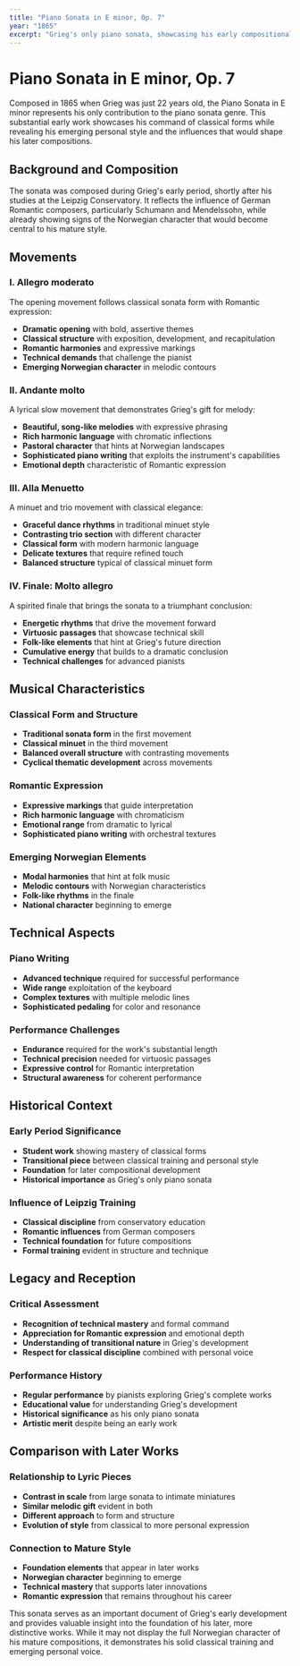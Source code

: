 ```yaml
---
title: "Piano Sonata in E minor, Op. 7"
year: "1865"
excerpt: "Grieg's only piano sonata, showcasing his early compositional style and Romantic influences."
---
```


# Piano Sonata in E minor, Op. 7

Composed in 1865 when Grieg was just 22 years old, the Piano Sonata in E minor represents his only contribution to the piano sonata genre. This substantial early work showcases his command of classical forms while revealing his emerging personal style and the influences that would shape his later compositions.

## Background and Composition

The sonata was composed during Grieg's early period, shortly after his studies at the Leipzig Conservatory. It reflects the influence of German Romantic composers, particularly Schumann and Mendelssohn, while already showing signs of the Norwegian character that would become central to his mature style.

## Movements

### I. Allegro moderato
The opening movement follows classical sonata form with Romantic expression:
- **Dramatic opening** with bold, assertive themes
- **Classical structure** with exposition, development, and recapitulation
- **Romantic harmonies** and expressive markings
- **Technical demands** that challenge the pianist
- **Emerging Norwegian character** in melodic contours

### II. Andante molto
A lyrical slow movement that demonstrates Grieg's gift for melody:
- **Beautiful, song-like melodies** with expressive phrasing
- **Rich harmonic language** with chromatic inflections
- **Pastoral character** that hints at Norwegian landscapes
- **Sophisticated piano writing** that exploits the instrument's capabilities
- **Emotional depth** characteristic of Romantic expression

### III. Alla Menuetto
A minuet and trio movement with classical elegance:
- **Graceful dance rhythms** in traditional minuet style
- **Contrasting trio section** with different character
- **Classical form** with modern harmonic language
- **Delicate textures** that require refined touch
- **Balanced structure** typical of classical minuet form

### IV. Finale: Molto allegro
A spirited finale that brings the sonata to a triumphant conclusion:
- **Energetic rhythms** that drive the movement forward
- **Virtuosic passages** that showcase technical skill
- **Folk-like elements** that hint at Grieg's future direction
- **Cumulative energy** that builds to a dramatic conclusion
- **Technical challenges** for advanced pianists

## Musical Characteristics

### Classical Form and Structure
- **Traditional sonata form** in the first movement
- **Classical minuet** in the third movement
- **Balanced overall structure** with contrasting movements
- **Cyclical thematic development** across movements

### Romantic Expression
- **Expressive markings** that guide interpretation
- **Rich harmonic language** with chromaticism
- **Emotional range** from dramatic to lyrical
- **Sophisticated piano writing** with orchestral textures

### Emerging Norwegian Elements
- **Modal harmonies** that hint at folk music
- **Melodic contours** with Norwegian characteristics
- **Folk-like rhythms** in the finale
- **National character** beginning to emerge

## Technical Aspects

### Piano Writing
- **Advanced technique** required for successful performance
- **Wide range** exploitation of the keyboard
- **Complex textures** with multiple melodic lines
- **Sophisticated pedaling** for color and resonance

### Performance Challenges
- **Endurance** required for the work's substantial length
- **Technical precision** needed for virtuosic passages
- **Expressive control** for Romantic interpretation
- **Structural awareness** for coherent performance

## Historical Context

### Early Period Significance
- **Student work** showing mastery of classical forms
- **Transitional piece** between classical training and personal style
- **Foundation** for later compositional development
- **Historical importance** as Grieg's only piano sonata

### Influence of Leipzig Training
- **Classical discipline** from conservatory education
- **Romantic influences** from German composers
- **Technical foundation** for future compositions
- **Formal training** evident in structure and technique

## Legacy and Reception

### Critical Assessment
- **Recognition of technical mastery** and formal command
- **Appreciation for Romantic expression** and emotional depth
- **Understanding of transitional nature** in Grieg's development
- **Respect for classical discipline** combined with personal voice

### Performance History
- **Regular performance** by pianists exploring Grieg's complete works
- **Educational value** for understanding Grieg's development
- **Historical significance** as his only piano sonata
- **Artistic merit** despite being an early work

## Comparison with Later Works

### Relationship to Lyric Pieces
- **Contrast in scale** from large sonata to intimate miniatures
- **Similar melodic gift** evident in both
- **Different approach** to form and structure
- **Evolution of style** from classical to more personal expression

### Connection to Mature Style
- **Foundation elements** that appear in later works
- **Norwegian character** beginning to emerge
- **Technical mastery** that supports later innovations
- **Romantic expression** that remains throughout his career

This sonata serves as an important document of Grieg's early development and provides valuable insight into the foundation of his later, more distinctive works. While it may not display the full Norwegian character of his mature compositions, it demonstrates his solid classical training and emerging personal voice.
